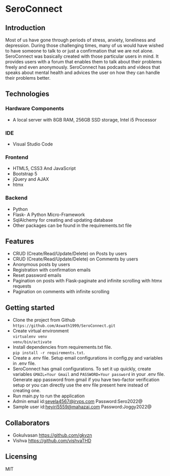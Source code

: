 # SeroConnect
## Introduction
Most of us have gone through periods of stress, anxiety, loneliness and depression. During those challenging times, many of us 
would have wished to have someone to talk to or just a confirmation that we are not alone. SeroConnect was basically created with those particular users in mind.
It provides users with a forum that enables them to talk about their problems freely and even anonymously. SeroConnect has podcasts and videos that speaks about 
mental health and advices the user on how they can handle their problems better. 
## Technologies
### Hardware Components
- A local server with 8GB RAM, 256GB SSD storage, Intel i5 Processor
### IDE
- Visual Studio Code
### Frontend
- HTML5, CSS3 And JavaScript
- Bootstrap 5
- jQuery and AJAX
- htmx
### Backend
- Python
- Flask- A Python Micro-Framework
- SqlAlchemy for creating and updating database
- Other packages can be found in the requirements.txt file

## Features
- CRUD (Create/Read/Update/Delete) on Posts by users
- CRUD (Create/Read/Update/Delete) on Comments by users
- Anonymous posts by users
- Registration with confirmation emails
- Reset password emails
- Pagination on posts with Flask-paginate and infinite scrolling with htmx requests
- Pagination on comments with infinite scrolling

## Getting started
- Clone the project from Github  
`https://github.com/Aswath1999/SeroConnect.git`
- Create virtual environment  
`virtualenv venv`  
`venv/bin/activate`  
- Install dependencies from requirements.txt file.  
`pip install -r requirements.txt`. 
- Create a .env file. Setup email configurations in config.py and variables in .env file.
- SeroConnect has gmail configurations. To set it up quickly, create variables `GMAIL=Your Gmail` and  `PASSWORD=Your password` in your .env file. Generate app password from gmail if you have two-factor verification setup or you can directly use the env file present here instead of creating one.
- Run main.py to run the application
- Admin email id:seyela4567@jrvps.com Password:Sero2022@
- Sample user id:heyiri5559@mahazai.com Password:Joggy2022@
## Collaborators
 - Gokulvasan https://github.com/gkvzn
 - Vishva  https://github.com/vishvaTHD
## Licensing
MIT
